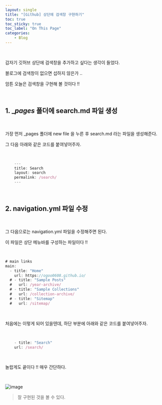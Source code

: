 ```yaml
---
layout: single
title: "[Github] 상단에 검색창 구현하기"
toc: true
toc_sticky: true
toc_label: "On This Page"
categories:
    - Blog
---
```


<br>

갑자기 깃허브 상단에 검색창을 추가하고 싶다는 생각이 들었다.

블로그에 검색창이 없으면 섭하지 않은가 ..

암튼 오늘은 검색창을 구현해 볼 것이다 !!

<br>

## 1. __pages_ 폴더에 search.md 파일 생성

<br>

가장 먼저 _pages 폴더에 new file 을 누른 후 search.md 라는 파일을 생성해준다.

그 다음 아래와 같은 코드를 붙여넣어주자.

<br>

```js
    ---
    title: Search
    layout: search
    permalink: /search/
    ---
```

<br>

## 2. navigation.yml 파일 수정

<br>

그 다음으로는 navigation.yml 파일을 수정해주면 된다.

이 파일은 상단 메뉴바를 구성하는 파일이다 !!

<br>

```js
# main links
main:
  - title: "Home"
    url: https://ogoo0608.github.io/
  # - title: "Sample Posts"
  #   url: /year-archive/
  # - title: "Sample Collections"
  #   url: /collection-archive/
  # - title: "Sitemap"
  #   url: /sitemap/
  ```

  <br>

  처음에는 이렇게 되어 있을텐데, 하단 부분에 아래와 같은 코드를 붙여넣어주자.

  <br>


```js
    - title: "Search"
    url: /search/
```

<br>

놀랍게도 끝이다 !! 매우 간단하다.

<br>

![image](https://user-images.githubusercontent.com/96330958/147194794-081b8de1-3b55-45a1-8fb5-43fb35612824.png)

> 잘 구현된 것을 볼 수 있다.